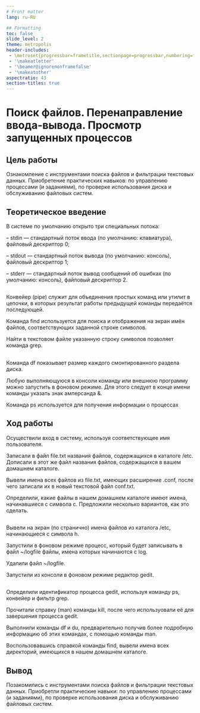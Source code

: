 ```yaml
---
# Front matter
lang: ru-RU

## Formatting
toc: false
slide_level: 2
theme: metropolis
header-includes: 
 - \metroset{progressbar=frametitle,sectionpage=progressbar,numbering=fraction}
 - '\makeatletter'
 - '\beamer@ignorenonframefalse'
 - '\makeatother'
aspectratio: 43
section-titles: true
---
```


# Поиск файлов. Перенаправление ввода-вывода. Просмотр запущенных процессов

## Цель работы

Ознакомление с инструментами поиска файлов и фильтрации текстовых данных. Приобретение практических навыков: по управлению процессами (и заданиями), по проверке использования диска и обслуживанию файловых систем.

## Теоретическое введение

В системе по умолчанию открыто три специальных потока:

– stdin — стандартный поток ввода (по умолчанию: клавиатура), файловый дескриптор
0;

– stdout — стандартный поток вывода (по умолчанию: консоль), файловый дескриптор
1;

– stderr — стандартный поток вывод сообщений об ошибках (по умолчанию: консоль),
файловый дескриптор 2.

##

Конвейер (pipe) служит для объединения простых команд или утилит в цепочки, в которых результат работы предыдущей команды передаётся последующей.

Команда find используется для поиска и отображения на экран имён файлов, соответствующих заданной строке символов.

Найти в текстовом файле указанную строку символов позволяет команда grep.

##

Команда df показывает размер каждого смонтированного раздела диска.

Любую выполняющуюся в консоли команду или внешнюю программу можно запустить
в фоновом режиме. Для этого следует в конце имени команды указать знак амперсанда
&.

Команда ps используется для получения информации о процессах

## Ход работы

Осуществили вход в систему, используя соответствующее имя пользователя.

Записали в файл file.txt названия файлов, содержащихся в каталоге /etc. Дописали в этот же файл названия файлов, содержащихся в вашем домашнем каталоге. 

Вывели имена всех файлов из file.txt, имеющих расширение .conf, после чего записали их в новый текстовой файл conf.txt. 

Определили, какие файлы в нашем домашнем каталоге имеют имена, начинавшиеся
с символа c. Предложили несколько вариантов, как это сделать. 

##

Вывели на экран (по странично) имена файлов из каталога /etc, начинающиеся с символа h. 

Запустили в фоновом режиме процесс, который будет записывать в файл ~/logfile файлы, имена которых начинаются с log. 

Удалили файл ~/logfile. 

Запустили из консоли в фоновом режиме редактор gedit. 

##

Определили идентификатор процесса gedit, используя команду ps, конвейер и фильтр grep. 

Прочитали справку (man) команды kill, после чего используовали её для завершения
процесса gedit. 

Выполнили команды df и du, предварительно получив более подробную информацию
об этих командах, с помощью команды man. 

Воспользовавшись справкой команды find, вывели имена всех директорий, имеющихся в нашем домашнем каталоге.

## Вывод

Позакомились с инструментами поиска файлов и фильтрации текстовых данных. Приобретли практические навыки: по управлению процессами (и заданиями), по проверке использования диска и обслуживанию файловых систем.